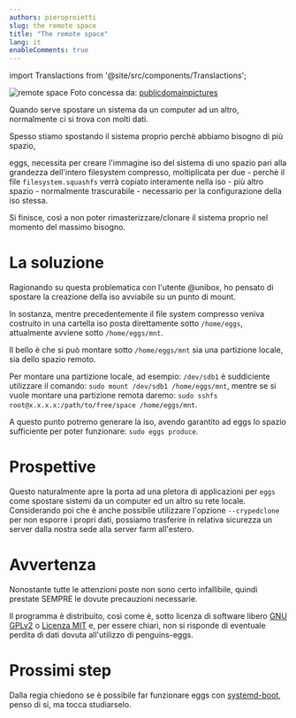 ```yaml
---
authors: pieroproietti
slug: the remote space
title: "The remote space"
lang: it
enableComments: true
---
```


import Translactions from '@site/src/components/Translactions';

<Translactions />

![remote space](/images/spatiul-cosmic.jpg) 
Foto concessa da: [publicdomainpictures](https://www.publicdomainpictures.net/en/view-image.php?image=31051&picture=space)

Quando serve spostare un sistema da un computer ad un altro, normalmente ci si trova con molti dati. 

Spesso stiamo spostando il sistema proprio perchè abbiamo bisogno di più spazio,

eggs, necessita per creare l'immagine iso del sistema di uno spazio pari alla grandezza dell'intero filesystem compresso, moltiplicata per due - perchè il file `filesystem.squashfs` verrà copiato interamente nella iso - più altro spazio - normalmente trascurabile - necessario per la configurazione della iso stessa.

Si finisce, così a non poter rimasterizzare/clonare il sistema proprio nel momento del massimo bisogno.

# La soluzione
Ragionando su questa problematica con l'utente @unibox, ho pensato di spostare la creazione della iso avviabile su un punto di mount.

In sostanza, mentre precedentemente il file system compresso veniva costruito in una cartella iso posta direttamente sotto `/home/eggs`, attualmente avviene sotto `/home/eggs/mnt`.

Il bello è che si può montare sotto `/home/eggs/mnt` sia una partizione locale, sia dello spazio remoto.

Per montare una partizione locale, ad esempio: `/dev/sdb1` è suddiciente utilizzare il comando: `sudo mount /dev/sdb1 /home/eggs/mnt`, mentre se si vuole montare una partizione remota daremo: `sudo sshfs root@x.x.x.x:/path/to/free/space /home/eggs/mnt`.

A questo punto potremo generare la iso, avendo garantito ad eggs lo spazio sufficiente per poter funzionare: `sudo eggs produce`.

# Prospettive
Questo naturalmente apre la porta ad una pletora di applicazioni per `eggs` come spostare sistemi da un computer ed un altro su rete locale. Considerando poi che è anche possibile utilizzare l'opzione `--crypedclone` per non esporre i propri dati, possiamo trasferire in  relativa sicurezza un server dalla nostra sede alla server farm all'estero.

# Avvertenza
Nonostante tutte le attenzioni poste non sono certo infallibile, quindi prestate SEMPRE le dovute precauzioni necessarie.

Il programma è distribuito, così come è, sotto licenza di software libero [GNU GPLv2](https://www.gnu.org/licenses/old-licenses/lgpl-2.1.html) o [Licenza MIT](https://it.wikipedia.org/wiki/Licenza_MIT) e, per essere chiari, non si risponde di eventuale perdita di dati dovuta all'utilizzo di penguins-eggs.

# Prossimi step
Dalla regia chiedono se è possibile far funzionare eggs con [systemd-boot](https://wiki.archlinux.org/title/systemd-boot), penso di si, ma tocca studiarselo.




